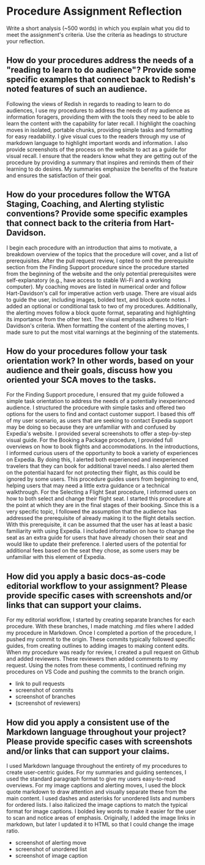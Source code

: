 # Procedure Assignment Reflection

Write a short analysis (~500 words) in which you explain what you did to meet the assignment's criteria. Use the criteria as headings to structure your reflection.

## How do your procedures address the needs of a "reading to learn to do audience"? Provide some specific examples that connect back to Redish's noted features of such an audience.

Following the views of Redish in regards to reading to learn to do audiences, I use my procedures to address the needs of my audience as information foragers, providing them with the tools they need to be able to learn the content with the capability for later recall. I highlight the coaching moves in isolated, portable chunks, providing simple tasks and formatting for easy readability. I give visual cues to the readers through my use of markdown language to highlight important words and information. I also provide screenshots of the process on the website to act as a guide for visual recall. I ensure that the readers know what they are getting out of the procedure by providing a summary that inspires and reminds them of their learning to do desires. My summaries emphasize the benefits of the feature and ensures the satisfaction of their goal.

## How do your procedures follow the WTGA Staging, Coaching, and Alerting stylistic conventions? Provide some specific examples that connect back to the criteria from Hart-Davidson.

I begin each procedure with an introduction that aims to motivate, a breakdown overview of the topics that the procedure will cover, and a list of prerequisites. After the pull request review, I opted to omit the prerequisite section from the Finding Support procedure since the procedure started from the beginning of the website and the only potential prerequisites were self-explanatory (e.g., have access to stable Wi-Fi and a working computer). My coaching moves are listed in numerical order and follow Hart-Davidson's call for imperative action verb usage. There are visual aids to guide the user, including images, bolded text, and block quote notes. I added an optional or conditional task to two of my procedures. Additionally, the alerting moves follow a block quote format, separating and highlighting its importance from the other text. The visual emphasis adheres to Hart-Davidson's criteria. When formatting the content of the alerting moves, I made sure to put the most vital warnings at the beginning of the statements.

## How do your procedures follow your task orientation work? In other words, based on your audience and their goals, discuss how you oriented your SCA moves to the tasks.

For the Finding Support procedure, I ensured that my guide followed a simple task orientation to address the needs of a potentially inexperienced audience. I structured the procedure with simple tasks and offered two options for the users to find and contact customer support. I based this off of my user scenario, as users that are seeking to contact Expedia support may be doing so because they are unfamiliar with and confused by Expedia's website. I provided several screenshots to offer a step-by-step visual guide. For the Booking a Package procedure, I provided full overviews on how to book flights and accommodations. In the introductions, I informed curious users of the opportunity to book a variety of experiences on Expedia. By doing this, I alerted both experienced and inexperienced travelers that they can book for additional travel needs. I also alerted them on the potential hazard for not protecting their flight, as this could be ignored by some users. This procedure guides users from beginning to end, helping users that may need a little extra guidance or a technical walkthrough. For the Selecting a Flight Seat procedure, I informed users on how to both select and change their flight seat. I started this procedure at the point at which they are in the final stages of their booking. Since this is a very specific topic, I followed the assumption that the audience has addressed the prerequisite of already making it to the flight details section. With this prerequisite, it can be assumed that the user has at least a basic familiarity with using Expedia. I included information on how to change the seat as an extra guide for users that have already chosen their seat and would like to update their preference. I alerted users of the potential for additional fees based on the seat they chose, as some users may be unfamiliar with this element of Expedia.

## How did you apply a basic docs-as-code editorial workflow to your assignment? Please provide specific cases with screenshots and/or links that can support your claims.

For my editorial workflow, I started by creating separate branches for each procedure. With these branches, I made matching .md files where I added my procedure in Markdown. Once I completed a portion of the procedure, I pushed my commit to the origin. These commits typically followed specific guides, from creating outlines to adding images to making content edits. When my procedure was ready for review, I created a pull request on Github and added reviewers. These reviewers then added comments to my request. Using the notes from these comments, I continued refining my procedures on VS Code and pushing the commits to the branch origin.

* link to pull requests
* screenshot of commits
* screenshot of branches
* (screenshot of reviewers)

## How did you apply a consistent use of the Markdown language throughout your project? Please provide specific cases with screenshots and/or links that can support your claims.

I used Markdown language throughout the entirety of my procedures to create user-centric guides. For my summaries and guiding sentences, I used the standard paragraph format to give my users easy-to-read overviews. For my image captions and
alerting moves, I used the block quote markdown to draw attention and visually separate these from the main content. I used dashes and asterisks for unordered lists and numbers for ordered lists. I also italicized the image captions to match the typical format for image captions. I bolded key words to make it easier for the user to scan and notice areas of emphasis. Originally, I added the image links in markdown, but later I updated it to HTML so that I could change the image ratio.

* screenshot of alerting move
* screenshot of unordered list
* screenshot of image caption